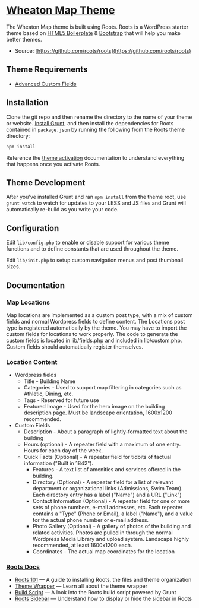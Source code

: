 # [Wheaton Map Theme](http://wheatoncollege.eduo/)

The Wheaton Map theme is built using Roots. Roots is a WordPress starter theme based on [HTML5 Boilerplate](http://html5boilerplate.com/) & [Bootstrap](http://getbootstrap.com/) that will help you make better themes.

* Source: [https://github.com/roots/roots](https://github.com/roots/roots)

## Theme Requirements
* [Advanced Custom Fields](http://www.advancedcustomfields.com/)

## Installation

Clone the git repo and then rename the directory to the name of your theme or website. [Install Grunt](http://gruntjs.com/getting-started), and then install the dependencies for Roots contained in `package.json` by running the following from the Roots theme directory:

```
npm install
```

Reference the [theme activation](http://roots.io/roots-101/#theme-activation) documentation to understand everything that happens once you activate Roots.

## Theme Development

After you've installed Grunt and ran `npm install` from the theme root, use `grunt watch` to watch for updates to your LESS and JS files and Grunt will automatically re-build as you write your code.

## Configuration

Edit `lib/config.php` to enable or disable support for various theme functions and to define constants that are used throughout the theme.

Edit `lib/init.php` to setup custom navigation menus and post thumbnail sizes.

## Documentation

### Map Locations

Map locations are implemented as a custom post type, with a mix of custom fields and normal Wordpress fields to define content. The Locations post type is registered automatically by the theme. You may have to import the custom fields for locations to work properly. The code to generate the custom fields is located in lib/fields.php and included in lib/custom.php. Custom fields should automatically register themselves.

### Location Content
* Wordpress fields
	* Title - Building Name
	* Categories - Used to support map filtering in categories such as Athletic, Dining, etc.
	* Tags - Reserved for future use
	* Featured Image - Used for the hero image on the building description page. Must be landscape orientation, 1600x1200 recommended.
* Custom Fields
	* Description - About a paragraph of lightly-formatted text about the building
	* Hours (optional) - A repeater field with a maximum of one entry. Hours for each day of the week.
  * Quick Facts (Optional) - A repeater field for tidbits of factual information ("Built in 1842").
	* Features - A text list of amenities and services offered in the building. 
	* Directory (Optional) - A repeater field for a list of relevant department or organizational links (Admissions, Swim Team). Each directory entry has a label ("Name") and a URL ("Link")
	* Contact Information (Optional) - A repeater field for one or more sets of phone numbers, e-mail addresses, etc. Each repeater contains a "Type" (Phone or Email), a label ("Name"), and a value for the actual phone number or e-mail address.
	* Photo Gallery (Optional) - A gallery of photos of the building and related activities. Photos are pulled in through the normal Wordpress Media Library and upload system. Landscape highly recommended, at least 1600x1200 each. 
	* Coordinates - The actual map coordinates for the location

### [Roots Docs](http://roots.io/docs/)

* [Roots 101](http://roots.io/roots-101/) — A guide to installing Roots, the files and theme organization
* [Theme Wrapper](http://roots.io/an-introduction-to-the-roots-theme-wrapper/) — Learn all about the theme wrapper
* [Build Script](http://roots.io/using-grunt-for-wordpress-theme-development/) — A look into the Roots build script powered by Grunt
* [Roots Sidebar](http://roots.io/the-roots-sidebar/) — Understand how to display or hide the sidebar in Roots
